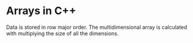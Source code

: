 # Arrays in C++
Data is stored in row major order. The multidimensional array is calculated with multiplying the size of all the dimensions.
